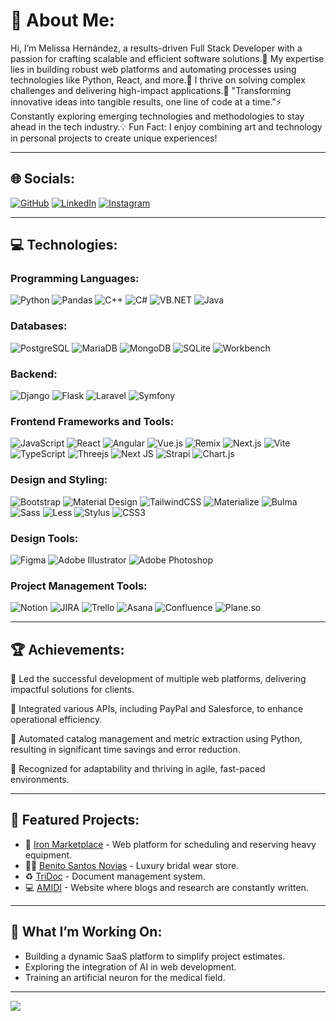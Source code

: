 # 💫 About Me:
Hi, I’m Melissa Hernández, a results-driven Full Stack Developer with a passion for crafting scalable and efficient software solutions.🌟 My expertise lies in building robust web platforms and automating processes using technologies like Python, React, and more.🎯 I thrive on solving complex challenges and delivering high-impact applications.🚀 "Transforming innovative ideas into tangible results, one line of code at a time."⚡ Constantly exploring emerging technologies and methodologies to stay ahead in the tech industry.💡 Fun Fact: I enjoy combining art and technology in personal projects to create unique experiences!

---

## 🌐 Socials:
[
    ![GitHub](https://img.shields.io/badge/GitHub-%2312100E.svg?logo=github&logoColor=white)](https://github.com/mel-hdez) 
    [![LinkedIn](https://img.shields.io/badge/LinkedIn-%230077B5.svg?logo=linkedin&logoColor=white)](https://www.linkedin.com/in/melissa-maribel-hern%C3%A1ndez-rueda-3396271b8/)
    [![Instagram](https://img.shields.io/badge/Instagram-%23E4405F.svg?logo=Instagram&logoColor=white)](https://www.instagram.com/meel.hr/)

---

## 💻 Technologies:
### Programming Languages:
![Python](https://img.shields.io/badge/python-%2314354C.svg?style=flat&logo=python&logoColor=white)  ![Pandas](https://img.shields.io/badge/pandas-%23150458.svg?style=flat&logo=pandas&logoColor=white) ![C++](https://img.shields.io/badge/C++-%2300599C.svg?style=flat&logo=c%2B%2B&logoColor=white) ![C#](https://img.shields.io/badge/C%23-%23239120.svg?style=flat&logo=c-sharp&logoColor=white) ![VB.NET](https://img.shields.io/badge/VB.NET-%230073CF.svg?style=flat&logo=.net&logoColor=white) ![Java](https://img.shields.io/badge/Java-%23ED8B00.svg?style=flat&logo=java&logoColor=white)

### Databases:
![PostgreSQL](https://img.shields.io/badge/postgresql-%23316192.svg?style=flat&logo=postgresql&logoColor=white) ![MariaDB](https://img.shields.io/badge/mariadb-%23003545.svg?style=flat&logo=mariadb&logoColor=white) ![MongoDB](https://img.shields.io/badge/MongoDB-%2347A248.svg?style=flat&logo=mongodb&logoColor=white) ![SQLite](https://img.shields.io/badge/sqlite-%2307405e.svg?style=flat&logo=sqlite&logoColor=white) ![Workbench](https://img.shields.io/badge/MySQL_Workbench-%2300f.svg?style=flat&logo=mysql&logoColor=white)

### Backend:
![Django](https://img.shields.io/badge/django-%23092E20.svg?style=flat&logo=django&logoColor=white) 
![Flask](https://img.shields.io/badge/flask-%23000.svg?style=flat&logo=flask&logoColor=white)
![Laravel](https://img.shields.io/badge/laravel-%23FF2D20.svg?style=flat&logo=laravel&logoColor=white) 
![Symfony](https://img.shields.io/badge/symfony-%23000000.svg?style=flat&logo=symfony&logoColor=white)

### Frontend Frameworks and Tools:
![JavaScript](https://img.shields.io/badge/javascript-%23323330.svg?style=flat&logo=javascript&logoColor=%23F7DF1E) 
![React](https://img.shields.io/badge/react-%2320232a.svg?style=flat&logo=react&logoColor=%2361DAFB) ![Angular](https://img.shields.io/badge/angular-%23DD0031.svg?style=flat&logo=angular&logoColor=white) ![Vue.js](https://img.shields.io/badge/vuejs-%2335495e.svg?style=flat&logo=vue.js&logoColor=%234FC08D) 
![Remix](https://img.shields.io/badge/remix-%23000000.svg?style=flat&logo=remix&logoColor=white) ![Next.js](https://img.shields.io/badge/next.js-%23000000.svg?style=flat&logo=next.js&logoColor=white) ![Vite](https://img.shields.io/badge/vite-%23646CFF.svg?style=flat&logo=vite&logoColor=white)
![TypeScript](https://img.shields.io/badge/typescript-%23007ACC.svg?style=flat&logo=typescript&logoColor=white) 
![Threejs](https://img.shields.io/badge/threejs-black?style=flat&logo=three.js&logoColor=white)
![Next JS](https://img.shields.io/badge/Next-black?style=flat&logo=next.js&logoColor=white) ![Strapi](https://img.shields.io/badge/strapi-%232E7EEA.svg?style=flat&logo=strapi&logoColor=white) ![Chart.js](https://img.shields.io/badge/chart.js-F5788D.svg?style=flat&logo=chart.js&logoColor=white)

### Design and Styling:
![Bootstrap](https://img.shields.io/badge/bootstrap-%23563D7C.svg?style=flat&logo=bootstrap&logoColor=white) ![Material Design](https://img.shields.io/badge/material%20design-%230081CB.svg?style=flat&logo=material-design&logoColor=white) ![TailwindCSS](https://img.shields.io/badge/tailwindcss-%2338B2AC.svg?style=flat&logo=tailwind-css&logoColor=white) ![Materialize](https://img.shields.io/badge/materialize-%23EE6E73.svg?style=flat&logo=materialize&logoColor=white) ![Bulma](https://img.shields.io/badge/bulma-%2300D1B2.svg?style=flat&logo=bulma&logoColor=white) ![Sass](https://img.shields.io/badge/sass-%23CC6699.svg?style=flat&logo=sass&logoColor=white) ![Less](https://img.shields.io/badge/less-%231D365D.svg?style=flat&logo=less&logoColor=white) ![Stylus](https://img.shields.io/badge/stylus-%23FF6347.svg?style=flat&logo=stylus&logoColor=white) ![CSS3](https://img.shields.io/badge/css3-%231572B6.svg?style=flat&logo=css3&logoColor=white)

### Design Tools:
![Figma](https://img.shields.io/badge/figma-%23F24E1E.svg?style=flat&logo=figma&logoColor=white) ![Adobe Illustrator](https://img.shields.io/badge/adobe%20illustrator-%23FF9A00.svg?style=flat&logo=adobeillustrator&logoColor=white) ![Adobe Photoshop](https://img.shields.io/badge/adobe%20photoshop-%2331A8FF.svg?style=flat&logo=adobephotoshop&logoColor=white)

### Project Management Tools:
![Notion](https://img.shields.io/badge/notion-%23000000.svg?style=flat&logo=notion&logoColor=white) ![JIRA](https://img.shields.io/badge/jira-%230A0FFF.svg?style=flat&logo=jira&logoColor=white) ![Trello](https://img.shields.io/badge/trello-%23026AA7.svg?style=flat&logo=trello&logoColor=white) ![Asana](https://img.shields.io/badge/asana-%23F06A6A.svg?style=flat&logo=asana&logoColor=white) ![Confluence](https://img.shields.io/badge/confluence-%23036BC3.svg?style=flat&logo=confluence&logoColor=white) ![Plane.so](https://img.shields.io/badge/plane.so-%23000000.svg?style=flat&logoColor=white)

---

## 🏆 Achievements:
🚀 Led the successful development of multiple web platforms, delivering impactful solutions for clients.

🔗 Integrated various APIs, including PayPal and Salesforce, to enhance operational efficiency.

🤖 Automated catalog management and metric extraction using Python, resulting in significant time savings and error reduction.

🌟 Recognized for adaptability and thriving in agile, fast-paced environments.

---

## 🎨 Featured Projects:
- 🚜 [Iron Marketplace](https://ironmarketplace.com) - Web platform for scheduling and reserving heavy equipment.
- 🧖🏻 [Benito Santos Novias](https://benitosantosnovias.mx) - Luxury bridal wear store.
- ♻️ [TriDoc](https://www.tridoc.com.mx) - Document management system.
- 💻 [AMIDI](https://www.tridoc.com.mx) - Website where blogs and research are constantly written.

---

## 🚀 What I’m Working On:
- Building a dynamic SaaS platform to simplify project estimates.
- Exploring the integration of AI in web development.
- Training an artificial neuron for the medical field.

---

[![](https://visitcount.itsvg.in/api?id=mel-hdez&icon=0&color=6)](https://visitcount.itsvg.in)

